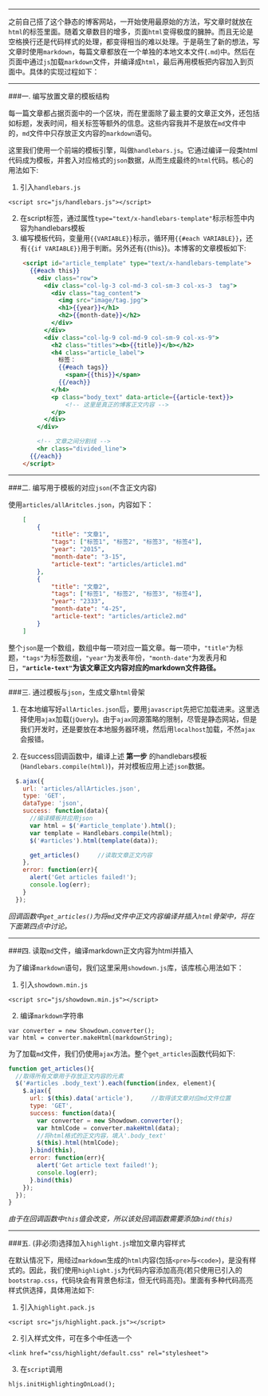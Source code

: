 ﻿
*****************************

之前自己搭了这个静态的博客网站，一开始使用最原始的方法，写文章时就放在`html`的标签里面。随着文章数目的增多，页面`html`变得极度的臃肿。而且无论是空格换行还是代码样式的处理，都变得相当的难以处理。于是萌生了新的想法，写文章时使用`markdown`，每篇文章都放在一个单独的本地文本文件(`.md`)中。然后在页面中通过`js`加载`markdown`文件，并编译成`html`，最后再用模板把内容加入到页面中。具体的实现过程如下：

-------------------

###一. 编写放置文章的模板结构

每一篇文章都占据页面中的一个区块，而在里面除了最主要的文章正文外，还包括如标题，发表时间，相关标签等额外的信息。这些内容我并不是放在`md`文件中的，`md`文件中只存放正文内容的`markdown`语句。

这里我们使用一个前端的模板引擎，叫做`handlebars.js`。它通过编译一段类html代码成为模板，并套入对应格式的`json`数据，从而生成最终的`html`代码。核心的用法如下:


1. 引入`handlebars.js`

```
<script src="js/handlebars.js"></script>
```

2. 在script标签，通过属性`type="text/x-handlebars-template"`标示标签中内容为handlebars模板
3. 编写模板代码，变量用`{{VARIABLE}}`标示，循环用`{{#each VARIABLE}}`，还有`{{if VARIABLE}}`用于判断。另外还有{{this}}。本博客的文章模板如下:

```html
    <script id="article_template" type="text/x-handlebars-template">
      {{#each this}}
        <div class="row">
          <div class="col-lg-3 col-md-3 col-sm-3 col-xs-3  tag">
            <div class="tag_content">
              <img src="image/tag.jpg">
              <h1>{{year}}</h1>               
              <h2>{{month-date}}</h2>
            </div>
          </div>
          <div class="col-lg-9 col-md-9 col-sm-9 col-xs-9">
            <h2 class="titles"><b>{{title}}</b></h2>
            <h4 class="article_label">
              标签：
              {{#each tags}}
                <span>{{this}}</span>
              {{/each}}
            </h4>
            <p class="body_text" data-article={{article-text}}>
                <!-- 这里是真正的博客正文内容 -->
            </p>
          </div>
        </div>

        <!-- 文章之间分割线 -->
        <hr class="divided_line"> 
      {{/each}}
    </script>
```

-------------------
###二. 编写用于模板的对应`json`(不含正文内容)

使用`articles/allAritcles.json`，内容如下：

```json
    [
        {
            "title": "文章1",
            "tags": ["标签1", "标签2", "标签3", "标签4"],
            "year": "2015",
            "month-date": "3-15",
            "article-text": "articles/article1.md" 
        },
        {
            "title": "文章2",
            "tags": ["标签1", "标签2", "标签3", "标签4"],
            "year": "2333",
            "month-date": "4-25",
            "article-text": "articles/article2.md" 
        }
    ]
```

整个`json`是一个数组，数组中每一项对应一篇文章。每一项中，`"title"`为标题，`"tags"`为标签数组，`"year"`为发表年份，`"month-date"`为发表月和日，__`"article-text"`为该文章正文内容对应的markdown文件路径。__

-------------------
###三. 通过模板与`json`，生成文章`html`骨架

1. 在本地编写好`allArticles.json`后，要用`javascript`先把它加载进来。这里选择使用`ajax`加载(`jQuery`)。由于`ajax`同源策略的限制，尽管是静态网站，但是我们开发时，还是要放在本地服务器环境，然后用`localhost`加载，不然`ajax`会报错。

2. 在success回调函数中，编译上述 __第一步__ 的handlebars模板(`Handlebars.compile(html)`)，并对模板应用上述`json`数据。 

```javascript
  $.ajax({
    url: 'articles/allArticles.json',
    type: 'GET',
    dataType: 'json',
    success: function(data){
      //编译模板并应用json
      var html = $('#article_template').html();
      var template = Handlebars.compile(html);
      $('#articles').html(template(data));

      get_articles()     //读取文章正文内容
    },
    error: function(err){
      alert('Get articles failed!');
      console.log(err); 
    }
  });
```

*回调函数中`get_articles()`为将`md`文件中正文内容编译并插入`html`骨架中，将在下面第四点中讨论。*

-------------------
###四. 读取`md`文件，编译markdown正文内容为html并插入
 
为了编译`markdown`语句，我们这里采用`showdown.js`库，该库核心用法如下：

1. 引入`showdown.min.js`

```
<script src="js/showdown.min.js"></script>
```

2. 编译`markdown`字符串
```
var converter = new Showdown.converter();
var html = converter.makeHtml(markdownString);
```

为了加载`md`文件，我们仍使用`ajax`方法。整个`get_articles`函数代码如下:
 
```javascript
function get_articles(){
  //取得所有文章用于存放正文内容的元素
  $('#articles .body_text').each(function(index, element){
    $.ajax({
      url: $(this).data('article'),     //取得该文章对应md文件位置
      type: 'GET',
      success: function(data){
        var converter = new Showdown.converter();
        var htmlCode = converter.makeHtml(data);
        //将html格式的正文内容，填入'.body_text'
        $(this).html(htmlCode);
      }.bind(this),
      error: function(err){
        alert('Get article text failed!'); 
        console.log(err);
      }.bind(this)
    });
  });
}
```


*由于在回调函数中`this`值会改变，所以该处回调函数需要添加`bind(this)`*

********************

###五. (非必须)选择加入`highlight.js`增加文章内容样式

在默认情况下，用经过`markdown`生成的`html`内容(包括`<pre>`与`<code>`)，是没有样式的。因此，我们使用`highlight.js`为代码内容添加高亮(若只使用已引入的`bootstrap.css`，代码块会有背景色标注，但无代码高亮)。里面有多种代码高亮样式供选择，具体用法如下:

1. 引入`highlight.pack.js`

```
<script src="js/highlight.pack.js"></script>
```

2. 引入样式文件，可在多个中任选一个
```
<link href="css/highlight/default.css" rel="stylesheet">
```

3. 在`script`调用
```
hljs.initHighlightingOnLoad();
```